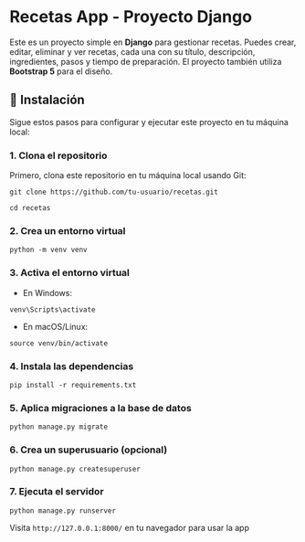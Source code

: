 # Recetas App - Proyecto Django

Este es un proyecto simple en **Django** para gestionar recetas. Puedes crear, editar, eliminar y ver recetas, cada una con su título, descripción, ingredientes, pasos y tiempo de preparación. El proyecto también utiliza **Bootstrap 5** para el diseño.

## 🚀 Instalación

Sigue estos pasos para configurar y ejecutar este proyecto en tu máquina local:

### 1. Clona el repositorio

Primero, clona este repositorio en tu máquina local usando Git:

`git clone https://github.com/tu-usuario/recetas.git`

`cd recetas`

### 2. Crea un entorno virtual


`python -m venv venv` 

### 3. Activa el entorno virtual

-   En Windows:
    

`venv\Scripts\activate` 

-   En macOS/Linux:
    

`source venv/bin/activate` 

### 4. Instala las dependencias

`pip install -r requirements.txt` 

### 5. Aplica migraciones a la base de datos

`python manage.py migrate` 

### 6. Crea un superusuario (opcional)

`python manage.py createsuperuser` 


### 7. Ejecuta el servidor

`python manage.py runserver` 

Visita `http://127.0.0.1:8000/` en tu navegador para usar la app
